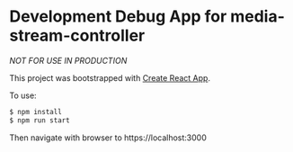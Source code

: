 # Development Debug App for media-stream-controller

*NOT FOR USE IN PRODUCTION*

This project was bootstrapped with [Create React App](https://github.com/facebook/create-react-app).

To use:

```bash
$ npm install
$ npm run start
```

Then navigate with browser to https://localhost:3000